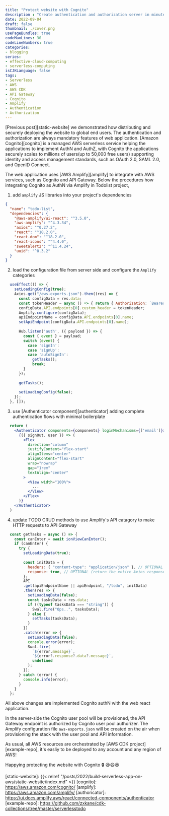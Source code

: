 ```yaml
---
title: "Protect website with Cognito"
description : "Create authentication and authorization server in minutes"
date: 2022-09-04
draft: false
thumbnail: ./cover.png
usePageBundles: true
codeMaxLines: 30
codeLineNumbers: true
categories:
- blogging
series:
- effective-cloud-computing
- serverless-computing
isCJKLanguage: false
tags:
- Serverless
- AWS
- AWS CDK
- API Gateway
- Cognito
- Amplify
- Authentication
- Authorization
---
```


[Previous post][static-website] we demonstrated how distributing and securely deploying the website to global end users.
The authentication and authorization are always mandatory features of web application. 
[Amazon Cognito][cognito] is a managed AWS serverless service helping the applications to implement AuthN and AuthZ,
with Cognito the applications securely scales to millions of users(up to 50,000 free users)
supporting identity and access management standards, such as OAuth 2.0, SAML 2.0, and OpenID Connect.

<!--more-->

The web application uses [AWS Amplify][amplify] to integrate with AWS services, such as Cognito and API Gateway.
Below the procedures how integrating Cognito as AuthN via Amplify in Todolist project,

1. add `amplify` JS libraries into your project's dependencies
```json {hl_lines=["4-5"]}
{
  "name": "todo-list",
  "dependencies": {
    "@aws-amplify/ui-react": "^3.5.0",
    "aws-amplify": "^4.3.34",
    "axios": "^0.27.2",
    "react": "^18.2.0",
    "react-dom": "^18.2.0",
    "react-icons": "^4.4.0",
    "sweetalert2": "^11.4.24",
    "uuid": "^8.3.2"
  }
}
```
2. load the configuration file from server side and configure the `Amplify` categories
```jsx {hl_lines=["3-7"]}
  useEffect(() => {
    setLoadingConfig(true);
    Axios.get("/aws-exports.json").then((res) => {
      const configData = res.data;
      const tokenHeader = async () => { return { Authorization: `Bearer ${(await Auth.currentSession()).getIdToken().getJwtToken()}` }; };
      configData.API.endpoints[0].custom_header = tokenHeader;
      Amplify.configure(configData);
      apiEndpointName = configData.API.endpoints[0].name;
      setApiEndpoint(configData.API.endpoints[0].name);
      
      Hub.listen('auth', ({ payload }) => {
        const { event } = payload;
        switch (event) {
          case 'signIn':
          case 'signUp':
          case 'autoSignIn':
            getTasks();
            break;
        }
      });
      
      getTasks();
      
      setLoadingConfig(false);
    });
  }, []);
```
3. use [Authenticator component][authenticator] adding complete authentication flows with minimal boilerplate
```jsx {hl_lines=["2-3"]}
  return (
    <Authenticator components={components} loginMechanisms={['email']}>
      {({ signOut, user }) => (
        <Flex
          direction="column"
          justifyContent="flex-start"
          alignItems="center"
          alignContent="flex-start"
          wrap="nowrap"
          gap="1rem"
          textAlign="center"
        >
          <View width="100%">
            ...
          </View>
        </Flex>
      )}
    </Authenticator>    
  )
```
4. update TODO CRUD methods to use Amplify's API catagory to make HTTP requests to API Gateway
```jsx {hl_lines=["11-21"]}
  const getTasks = async () => {
    const canEnter = await ionViewCanEnter();
    if (canEnter) {
      try {
        setLoadingData(true);
        
        const initData = {
          headers: { "content-type": "application/json" }, // OPTIONAL
          response: true, // OPTIONAL (return the entire Axios response object instead of only response.data)
        };        
        API
        .get(apiEndpointName || apiEndpoint, "/todo", initData)
        .then(res => {
          setLoadingData(false);
          const tasksData = res.data;
          if ((typeof tasksData === "string")) {
            Swal.fire("Ops..", tasksData);
          } else {
            setTasks(tasksData);
          }
        })
        .catch(error => {
          setLoadingData(false);
          console.error(error);
          Swal.fire(
            `${error.message}`,
            `${error?.response?.data?.message}`,
            undefined
          );
        });
      } catch (error) {
        console.info(error);
      }
    }
  };
```

All above changes are implemented Cognito authN with the web react application.

In the server-side the Cognito user pool will be provisioned, the API Gateway endpoint is authorized by 
Cognito user pool authorizer. The Amplify configuration file `aws-exports.json` will be created on the air
when provisioning the stack with the user pool and API information.

As usual, all AWS resources are orchestrated by [AWS CDK project][example-repo], it's easliy to be deployed to any account and any region of AWS!

Happying protecting the website with Cognito :lock: :laughing::laughing::laughing:

[static-website]: {{< relref "/posts/2022/build-serverless-app-on-aws/static-website/index.md" >}}
[cognito]: https://aws.amazon.com/cognito/
[amplify]: https://aws.amazon.com/amplify/
[authoricator]: https://ui.docs.amplify.aws/react/connected-components/authenticator
[example-repo]: https://github.com/zxkane/cdk-collections/tree/master/serverlesstodo